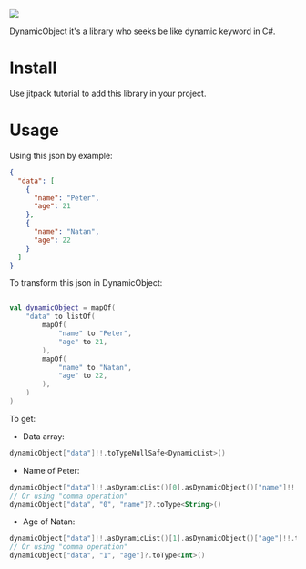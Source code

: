 [![](https://jitpack.io/v/NatanielBR/DynamicObject.svg)](https://jitpack.io/#NatanielBR/DynamicObject)

DynamicObject it's a library who seeks be like dynamic keyword in C#.

# Install

Use jitpack tutorial to add this library in your project.

# Usage

Using this json by example:

````json
{
  "data": [
    {
      "name": "Peter",
      "age": 21
    },
    {
      "name": "Natan",
      "age": 22
    }
  ]
}
````

To transform this json in DynamicObject:

````kotlin

val dynamicObject = mapOf(
    "data" to listOf(
        mapOf(
            "name" to "Peter",
            "age" to 21,
        ),
        mapOf(
            "name" to "Natan",
            "age" to 22,
        ),
    )
)
````

To get:

- Data array:

````kotlin
dynamicObject["data"]!!.toTypeNullSafe<DynamicList>()
````

- Name of Peter:

````kotlin
dynamicObject["data"]!!.asDynamicList()[0].asDynamicObject()["name"]!!.toType<String>()
// Or using "comma operation"
dynamicObject["data", "0", "name"]?.toType<String>()
````

- Age of Natan:

````kotlin
dynamicObject["data"]!!.asDynamicList()[1].asDynamicObject()["age"]!!.toType<Int>()
// Or using "comma operation"
dynamicObject["data", "1", "age"]?.toType<Int>()
````
